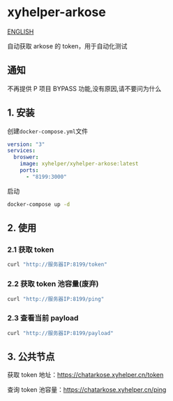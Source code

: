 # xyhelper-arkose

[ENGLISH](README_EN.md)

自动获取 arkose 的 token，用于自动化测试

## 通知

不再提供 P 项目 BYPASS 功能,没有原因,请不要问为什么

## 1. 安装

创建`docker-compose.yml`文件

```yaml
version: "3"
services:
  broswer:
    image: xyhelper/xyhelper-arkose:latest
    ports:
      - "8199:3000"
```

启动

```bash
docker-compose up -d
```

## 2. 使用

### 2.1 获取 token

```bash
curl "http://服务器IP:8199/token"
```

### 2.2 获取 token 池容量(废弃)

```bash
curl "http://服务器IP:8199/ping"
```

### 2.3 查看当前 payload

```bash
curl "http://服务器IP:8199/payload"
```

## 3. 公共节点

获取 token 地址：https://chatarkose.xyhelper.cn/token

查询 token 池容量：https://chatarkose.xyhelper.cn/ping
